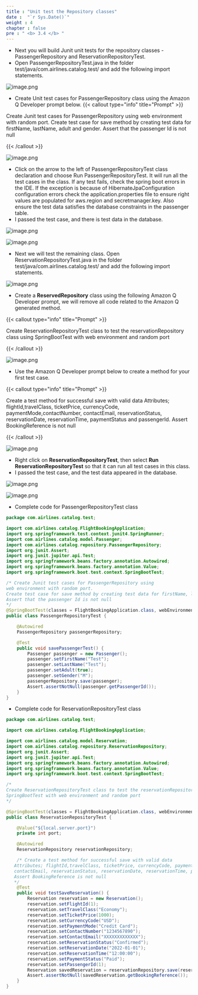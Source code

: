 ```yaml
---
title : "Unit test the Repository classes"
date :  "`r Sys.Date()`" 
weight : 4
chapter : false
pre : " <b> 3.4 </b> "
---
```



- Next you will build Junit unit tests for the repository classes - PassengerRepository and ReservationRepositoryTest.
- Open PassengerRepositoryTest.java in the folder test/java/com.airlines.catalog.test/ and add the following import statements.

![image.png](/images/module_2/unit_test_repository/image.png)

- Create Unit test cases for PassengerRepository class using the Amazon Q Developer prompt below.
{{< callout type="info" title="Prompt" >}}

Create Junit test cases for PassengerRepository using
web environment with random port.
Create test case for save method by creating test data for firstName, lastName, adult and gender.
Assert that the passenger Id is not null

{{< /callout >}}

![image.png](/images/module_2/unit_test_repository/image_1.png)

- Click on the arrow to the left of PassengerRepositoryTest class declaration and choose Run PassengerRepositoryTest. It will run all the test cases in the class. If any test fails, check the spring boot errors in the IDE. If the exception is because of HibernateJpaConfiguration configuration errors check the application.properties file to ensure right values are populated for aws.region and secretmanager.key. Also ensure the test data satisfies the database constraints in the passenger table.
- I passed the test case, and there is test data in the database.

![image.png](/images/module_2/unit_test_repository/image_2.png)

![image.png](/images/module_2/unit_test_repository/image_3.png)

- Next we will test the remaining class. Open ReservationRepositoryTest.java in the folder test/java/com.airlines.catalog.test/ and add the following import statements.

![image.png](/images/module_2/unit_test_repository/image_4.png)

- Create a **ReservedRepository** class using the following Amazon Q Developer prompt, we will remove all code related to the Amazon Q generated method.

{{< callout type="info" title="Prompt" >}}

Create ReservationRepositoryTest class to test the reservationRepository class using
SpringBootTest with web environment and random port

{{< /callout >}}

![image.png](/images/module_2/unit_test_repository/image_5.png)

- Use the Amazon Q Developer prompt below to create a method for your first test case.

{{< callout type="info" title="Prompt" >}}

Create a test method for successful save with valid data
Attributes; flightId,travelClass, ticketPrice, currencyCode, paymentMode,contactNumber,
contactEmail, reservationStatus, reservationDate, reservationTime, paymentStatus and passengerId.
Assert BookingReference is not null

{{< /callout >}}

![image.png](/images/module_2/unit_test_repository/image_6.png)

- Right click on **ReservationRepositoryTest**, then select **Run ReservationRepositoryTest** so that it can run all test cases in this class.
- I passed the test case, and the test data appeared in the database.

![image.png](/images/module_2/unit_test_repository/image_7.png)

![image.png](/images/module_2/unit_test_repository/image_8.png)

- Complete code for PassengerRepositoryTest class

```java
package com.airlines.catalog.test;

import com.airlines.catalog.FlightBookingApplication;
import org.springframework.test.context.junit4.SpringRunner;
import com.airlines.catalog.model.Passenger;
import com.airlines.catalog.repository.PassengerRepository;
import org.junit.Assert;
import org.junit.jupiter.api.Test;
import org.springframework.beans.factory.annotation.Autowired;
import org.springframework.beans.factory.annotation.Value;
import org.springframework.boot.test.context.SpringBootTest;

/* Create Junit test cases for PassengerRepository using
web environment with random port.
Create test case for save method by creating test data for firstName, lastName, adult and gender.
Assert that the passenger Id is not null
*/
@SpringBootTest(classes = FlightBookingApplication.class, webEnvironment = SpringBootTest.WebEnvironment.RANDOM_PORT)
public class PassengerRepositoryTest {

    @Autowired
    PassengerRepository passengerRepository;

    @Test
    public void savePassengerTest() {
        Passenger passenger = new Passenger();
        passenger.setFirstName("Test");
        passenger.setLastName("Test");
        passenger.setAdult(true);
        passenger.setGender("M");
        passengerRepository.save(passenger);
        Assert.assertNotNull(passenger.getPassengerId());
    }
}
```

- Complete code for ReservationRepositoryTest class

```java
package com.airlines.catalog.test;

import com.airlines.catalog.FlightBookingApplication;

import com.airlines.catalog.model.Reservation;
import com.airlines.catalog.repository.ReservationRepository;
import org.junit.Assert;
import org.junit.jupiter.api.Test;
import org.springframework.beans.factory.annotation.Autowired;
import org.springframework.beans.factory.annotation.Value;
import org.springframework.boot.test.context.SpringBootTest;

/*
Create ReservationRepositoryTest class to test the reservationRepository class using
SpringBootTest with web environment and random port
*/

@SpringBootTest(classes = FlightBookingApplication.class, webEnvironment = SpringBootTest.WebEnvironment.RANDOM_PORT)
public class ReservationRepositoryTest {

    @Value("${local.server.port}")
    private int port;

    @Autowired
    ReservationRepository reservationRepository;

    /* Create a test method for successful save with valid data
   Attributes; flightId,travelClass, ticketPrice, currencyCode, paymentMode,contactNumber,
   contactEmail, reservationStatus, reservationDate, reservationTime, paymentStatus and passengerId.
   Assert BookingReference is not null
   */
    @Test
    public void testSaveReservation() {
        Reservation reservation = new Reservation();
        reservation.setFlightId(1);
        reservation.setTravelClass("Economy");
        reservation.setTicketPrice(1000);
        reservation.setCurrencyCode("USD");
        reservation.setPaymentMode("Credit Card");
        reservation.setContactNumber("1234567890");
        reservation.setContactEmail("XXXXXXXXXXXXX");
        reservation.setReservationStatus("Confirmed");
        reservation.setReservationDate("2022-01-01");
        reservation.setReservationTime("12:00:00");
        reservation.setPaymentStatus("Paid");
        reservation.setPassengerId(1);
        Reservation savedReservation = reservationRepository.save(reservation);
        Assert.assertNotNull(savedReservation.getBookingReference());
    }
}
```